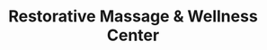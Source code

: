 ---
title: "Restorative Massage & Wellness Center"
url: /cuyahoga-falls/restorative-massage-and-wellness-center/
shop: massage
---